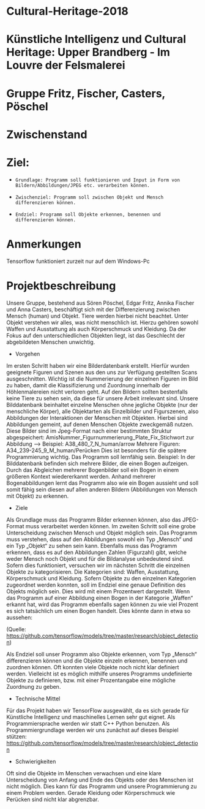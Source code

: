 # Cultural-Heritage-2018
# Künstliche Intelligenz und Cultural Heritage: Upper Brandberg - Im Louvre der Felsmalerei
# Gruppe Fritz, Fischer, Casters, Pöschel



# Zwischenstand
# Ziel:
-     Grundlage: Programm soll funktionieren und Input in Form von Bildern/Abbildungen/JPEG etc. verarbeiten können.
-     Zwischenziel: Programm soll zwischen Objekt und Mensch differenzieren können.
-     Endziel: Programm soll Objekte erkennen, benennen und differenzieren können.


# Anmerkungen
Tensorflow funktioniert zurzeit nur auf dem Windows-Pc

# Projektbeschreibung

Unsere Gruppe, bestehend aus Sören Pöschel, Edgar Fritz, Annika Fischer und Anna Casters, beschäftigt sich mit der Differenzierung zwischen Mensch (human) und Objekt. Tiere werden hierbei nicht beachtet. Unter Objekt verstehen wir alles, was nicht menschlich ist. Hierzu gehören sowohl Waffen und Ausstattung als auch Körperschmuck und Kleidung. Da der Fokus auf den unterschiedlichen Objekten liegt, ist das Geschlecht der abgebildeten Menschen unwichtig.

- Vorgehen

Im ersten Schritt haben wir eine Bilderdatenbank erstellt. Hierfür wurden geeignete Figuren und Szenen aus den uns zur Verfügung gestellten Scans ausgeschnitten. Wichtig ist die Nummerierung der einzelnen Figuren im Bild zu haben, damit die Klassifizierung und Zuordnung innerhalb der Höhlenmalereien nicht verloren geht. 
Auf den Bildern sollten bestenfalls keine Tiere zu sehen sein, da diese für unsere Arbeit irrelevant sind. Unsere Bilddatenbank beinhaltet einzelne Menschen ohne jegliche Objekte (nur der menschliche Körper), alle Objektarten als Einzelbilder und Figurszenen, also Abbildungen der Interaktionen der Menschen mit Objekten. Hierbei sind Abbildungen gemeint, auf denen Menschen Objekte zweckgemäß nutzen. Diese Bilder sind im Jpeg-Format nach einer bestimmten Struktur abgespeichert: AmisNummer_Figurnummerierung_Plate_Fix_Stichwort zur Abbildung --> Beispiel: A38_480_7_N_human/arrow
Mehrere Figuren: A34_239-245_9_M_human/Perücken
Dies ist besonders für die spätere Programmierung wichtig. Das Programm soll lernfähig sein. Beispiel: In der Bilddatenbank befinden sich mehrere Bilder, die einen Bogen aufzeigen. Durch das Abgleichen mehrerer Bogenbilder soll ein Bogen in einem größeren Kontext wiedererkannt werden. Anhand mehrerer Bogenabbildungen lernt das Programm also wie ein Bogen aussieht und soll somit fähig sein diesen auf allen anderen Bildern (Abbildungen von Mensch mit Objekt) zu erkennen. 

- Ziele

Als Grundlage muss das Programm Bilder erkennen können, also das JPEG-Format muss verarbeitet werden können. Im zweiten Schritt soll eine grobe Unterscheidung zwischen Mensch und Objekt möglich sein. Das Programm muss verstehen, dass auf den Abbildungen sowohl ein Typ „Mensch“ und ein Typ „Objekt“ zu sehen sein kann. Ebenfalls muss das Programm erkennen, dass es auf den Abbildungen Zahlen (Figurzahl) gibt, welche weder Mensch noch Objekt und für die Bildanalyse unbedeutend sind. 
Sofern dies funktioniert, versuchen wir im nächsten Schritt die einzelnen Objekte zu kategorisieren. Die Kategorien sind: Waffen, Ausstattung, Körperschmuck und Kleidung. Sofern Objekte zu den einzelnen Kategorien zugeordnet werden konnten, soll im Endziel eine genaue Definition des Objekts möglich sein. Dies wird mit einem Prozentwert dargestellt. Wenn das Programm auf einer Abbildung einen Bogen in der Kategorie „Waffen“ erkannt hat, wird das Programm ebenfalls sagen können zu wie viel Prozent es sich tatsächlich um einen Bogen handelt. 
Dies könnte dann in etwa so aussehen: 
 
(Quelle: https://github.com/tensorflow/models/tree/master/research/object_detection)

Als Endziel soll unser Programm also Objekte erkennen, vom Typ „Mensch“ differenzieren können und die Objekte einzeln erkennen, benennen und zuordnen können.
Oft konnten viele Objekte noch nicht klar definiert werden. Vielleicht ist es möglich mithilfe unseres Programms undefinierte Objekte zu definieren, bzw. mit einer Prozentangabe eine mögliche Zuordnung zu geben. 

- Technische Mittel

Für das Projekt haben wir TensorFlow ausgewählt, da es sich gerade für Künstliche Intelligenz und maschinelles Lernen sehr gut eignet. Als Programmiersprache werden wir statt C++ Python benutzen. 
Als Programmiergrundlage werden wir uns zunächst auf dieses Beispiel stützen: https://github.com/tensorflow/models/tree/master/research/object_detection

- Schwierigkeiten

Oft sind die Objekte im Menschen verwachsen und eine klare Unterscheidung von Anfang und Ende des Objekts oder des Menschen ist nicht möglich. Dies kann für das Programm und unsere Programmierung zu einem Problem werden. Gerade Kleidung oder Körperschmuck wie Perücken sind nicht klar abgrenzbar.

